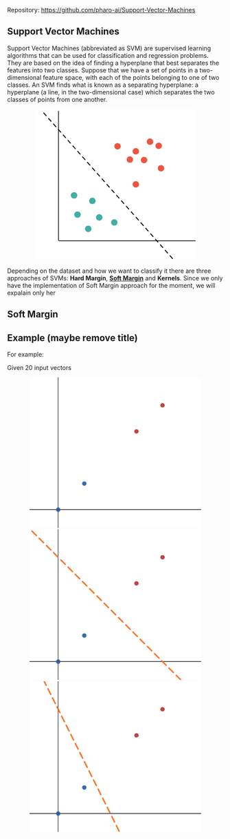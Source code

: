 <!--
    Plan for the blog post: 
    
    - Intro to the subject (SVM, soft margin, hard margin)
    - How to use it
    - Example using csv file and Dataframe (cancer, iris, ...)

-->

Repository: https://github.com/pharo-ai/Support-Vector-Machines


## Support Vector Machines

Support Vector Machines (abbreviated as SVM) are supervised learning algorithms that can be used for classification and regression problems. They are based on the idea of finding a hyperplane that best separates the features into two classes. <!--SVMs are one of the most robust prediction methods.-->Suppose that we have a set of points in a two-dimensional feature space, with each of the points belonging to one of two classes. An SVM finds what is known as a separating hyperplane: a hyperplane (a line, in the two-dimensional case) which separates the two classes of points from one another.

<p align="center">
<img src="./img/svmHyperplan.png" height="350" />
</p>

Depending on the dataset and how we want to classify it there are three approaches of SVMs: **Hard Margin**, [**Soft Margin**](#soft-margin) and **Kernels**. Since we only have the implementation of Soft Margin approach for the moment, we will expalain only her

## Soft Margin


## Example (maybe remove title)

For example:

Given 20 input vectors 

<p align="center">
<img src="./img/1.png " height="350" /> 
<img src="./img/2.png " height="350" />
<img src="./img/3.png " height="350" />
</p>

